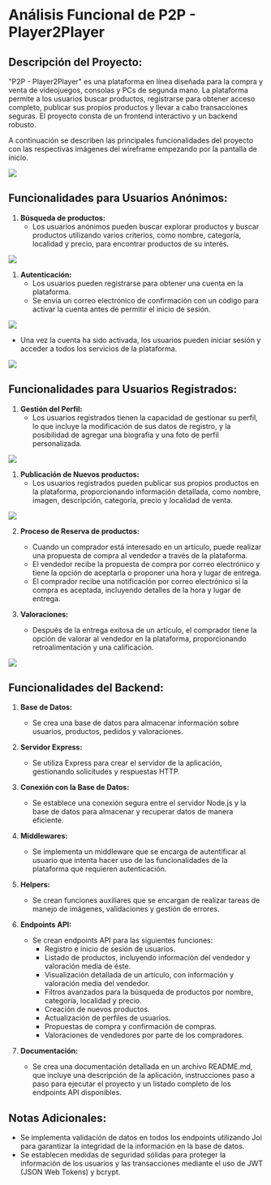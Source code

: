 
# **Análisis Funcional de P2P - Player2Player**

## **Descripción del Proyecto:**
"P2P - Player2Player" es una plataforma en línea diseñada para la compra y venta de videojuegos, consolas y PCs de segunda mano. La plataforma permite a los usuarios buscar productos, registrarse para obtener acceso completo, publicar sus propios productos y llevar a cabo transacciones seguras. El proyecto consta de un frontend interactivo y un backend robusto.

A continuación se describen las principales funcionalidades del proyecto con las respectivas imágenes del wireframe empezando por la pantalla de inicio.

<img src="assets/PANTALLA INICIO.png">


## **Funcionalidades para Usuarios Anónimos:**

1. **Búsqueda de productos:**
   - Los usuarios anónimos pueden buscar explorar productos y buscar productos utilizando varios criterios, como nombre, categoría, localidad y precio, para encontrar productos de su interés.

<img src="assets/BUSCADOR.png">

1. **Autenticación:**
   - Los usuarios pueden registrarse para obtener una cuenta en la plataforma.
   - Se envía un correo electrónico de confirmación con un código para activar la cuenta antes de permitir el inicio de sesión.


<img src="assets/REGISTRO.png">


  - Una vez la cuenta ha sido activada, los usuarios pueden iniciar sesión y acceder a todos los servicios de la plataforma.
  
<img src="assets/LOGIN.png">


## **Funcionalidades para Usuarios Registrados:**

1. **Gestión del Perfil:**
   - Los usuarios registrados tienen la capacidad de gestionar su perfil, lo que incluye la modificación de sus datos de registro, y la posibilidad de agregar una biografía y una foto de perfil personalizada.

<img src="assets/EDITAR%20PERFIL.png">


1. **Publicación de Nuevos productos:**
   - Los usuarios registrados pueden publicar sus propios productos en la plataforma, proporcionando información detallada, como nombre, imagen, descripción, categoría, precio y localidad de venta.

<img src="assets/AÑADIR%20PRODUCTO.png">

2. **Proceso de Reserva de productos:**
   - Cuando un comprador está interesado en un artículo, puede realizar una propuesta de compra al vendedor a través de la plataforma.
   - El vendedor recibe la propuesta de compra por correo electrónico y tiene la opción de aceptarla o proponer una hora y lugar de entrega.
   - El comprador recibe una notificación por correo electrónico si la compra es aceptada, incluyendo detalles de la hora y lugar de entrega.

3. **Valoraciones:**
   - Después de la entrega exitosa de un artículo, el comprador tiene la opción de valorar al vendedor en la plataforma, proporcionando retroalimentación y una calificación.

<img src="assets/PERFIL%20VALORACIONES.png">

## **Funcionalidades del Backend:**

1. **Base de Datos:**
   - Se crea una base de datos para almacenar información sobre usuarios, productos, pedidos y valoraciones.

2. **Servidor Express:**
   - Se utiliza Express para crear el servidor de la aplicación, gestionando solicitudes y respuestas HTTP.

3. **Conexión con la Base de Datos:**
   - Se establece una conexión segura entre el servidor Node.js y la base de datos para almacenar y recuperar datos de manera eficiente.

4. **Middlewares:**
   - Se implementa un middleware que se encarga de autentificar al usuario que intenta hacer uso de las funcionalidades de la plataforma que requieren autenticación.

5. **Helpers:**
   - Se crean funciones auxiliares que se encargan de realizar tareas de manejo de imágenes, validaciones y gestión de errores.

6. **Endpoints API:**
   - Se crean endpoints API para las siguientes funciones:
     - Registro e inicio de sesión de usuarios.
     - Listado de productos, incluyendo información del vendedor y valoración media de éste.
     - Visualización detallada de un artículo, con información y valoración media del vendedor.
     - Filtros avanzados para la búsqueda de productos por nombre, categoría, localidad y precio.
     - Creación de nuevos productos.
     - Actualización de perfiles de usuarios.
     - Propuestas de compra y confirmación de compras.
     - Valoraciones de vendedores por parte de los compradores.

7. **Documentación:**
   - Se crea una documentación detallada en un archivo README.md, que incluye una descripción de la aplicación, instrucciones paso a paso para ejecutar el proyecto y un listado completo de los endpoints API disponibles.

## **Notas Adicionales:**
   - Se implementa validación de datos en todos los endpoints utilizando Joi para garantizar la integridad de la información en la base de datos.
   - Se establecen medidas de seguridad sólidas para proteger la información de los usuarios y las transacciones mediante el uso de JWT (JSON Web Tokens) y bcrypt.